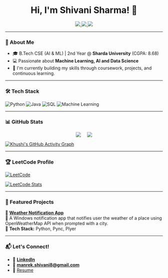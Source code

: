 <!--
**ShivaniSharma0618** is a ✨ _special_ ✨ repository because its `README.md` (this file) appears on your GitHub profile. -->
<h1 align="center">Hi, I'm Shivani Sharma! 👋</h1>

<p align="center">
  <a href="https://www.linkedin.com/in/shivani-sharma-ab598a2a7/">
    <img src="https://img.shields.io/badge/LinkedIn-%230077B5.svg?style=for-the-badge&logo=linkedin&logoColor=white"/>
  </a>
  <a href="mailto:manrek.shivani8@gmail.com">
    <img src="https://img.shields.io/badge/Email-D14836?style=for-the-badge&logo=gmail&logoColor=white"/>
  </a>
  <a href="https://leetcode.com/u/Shivaani_18/">
    <img src="https://img.shields.io/badge/-LeetCode-FFA116?style=for-the-badge&logo=leetcode&logoColor=black"/>
  </a>
<!--   <a href="https://github.com/khushi-narang/Resume">
    <img src="https://img.shields.io/badge/Resume-%23FF5733.svg?style=for-the-badge&logo=adobeacrobatreader&logoColor=white"/>
  </a> -->
</p>


---

### 🚀 About Me
- 🎓 B.Tech CSE (AI & ML) | 2nd Year @ **Sharda University** (CGPA: 8.68)
- 💻 Passionate about **Machine Learning, AI and Data Science**
- 🔬 I'm currently building my skills through coursework, projects, and continuous learning.
 <!-- - 📄 [Resume](https://github.com/khushi-narang/Resume) -->

---

### 🛠 Tech Stack
![Python](https://img.shields.io/badge/Python-3776AB?style=for-the-badge&logo=python&logoColor=white)
![Java](https://img.shields.io/badge/Java-ED8B00?style=for-the-badge&logo=java&logoColor=white)
![SQL](https://img.shields.io/badge/SQL-4479A1?style=for-the-badge&logo=postgresql&logoColor=white)
![Machine Learning](https://img.shields.io/badge/Machine%20Learning-%23FF6F00.svg?style=for-the-badge&logo=tensorflow&logoColor=white)

---

### 📊 GitHub Stats

<div style="display: flex; justify-content: center; gap: 20px;">
  <a href="https://git.io/streak-stats">
    <img src="https://streak-stats.demolab.com?user=khushi-narang&theme=radical" />
  </a>
  <a href="https://github.com/anuraghazra/github-readme-stats">
    <img src="https://github-readme-stats.vercel.app/api/top-langs/?username=Shivani0618&layout=compact&theme=radical" />
  </a>
</div>

[![Khushi's GitHub Activity Graph](https://github-readme-activity-graph.vercel.app/graph?username=Shivani0618&theme=dracula)](https://github.com/Shivani0618/github-readme-activity-graph)

---

### 🏆 LeetCode Profile
[![LeetCode](https://img.shields.io/badge/-LeetCode-FFA116?style=for-the-badge&logo=leetcode&logoColor=black)](https://leetcode.com/u/Shivaani_18/)

[![LeetCode Stats](https://leetcard.jacoblin.cool/Shivaani_18?theme=dark&font=Karma&ext=contest)](https://leetcode.com/u/Shivaani_18/)

---

### 📌 Featured Projects
🚀 **[Weather Notification App]()**  
📌 A Windows notification app that notifies user the weather of a place using OpenWeatherMap API when prompted with a city.   
🔹 **Tech Stack:** Python, Pync, Plyer 
  

---

### 📬 Let's Connect!
- 🔗 **[LinkedIn](https://www.linkedin.com/in/shivani-sharma-ab598a2a7/)**
- 📧 **manrek.shivani8@gmail.com**
- 📄 [Resume](https://github.com/Shivani0618/Resume/blob/main/Resume.pdf)
